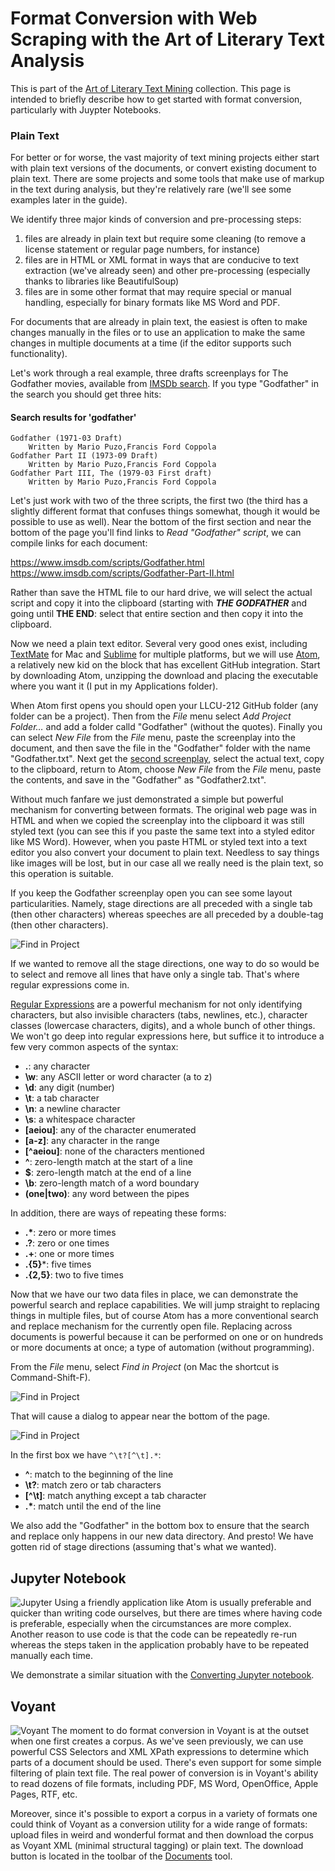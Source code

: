 # Format Conversion with Web Scraping with the Art of Literary Text Analysis

This is part of the [Art of Literary Text Mining](../) collection. This page is intended to briefly describe how to get started with format conversion, particularly with Juypter Notebooks.

### Plain Text

For better or for worse, the vast majority of text mining projects either start with plain text versions of the documents, or convert existing document to plain text. There are some projects and some tools that make use of markup in the text during analysis, but they're relatively rare (we'll see some examples later in the guide).

We identify three major kinds of conversion and pre-processing steps:

1. files are already in plain text but require some cleaning (to remove a license statement or regular page numbers, for instance)
1. files are in HTML or XML format in ways that are conducive to text extraction (we've already seen) and other pre-processing (especially thanks to libraries like BeautifulSoup)
1. files are in some other format that may require special or manual handling, especially for binary formats like MS Word and PDF.

For documents that are already in plain text, the easiest is often to make changes manually in the files or to use an application to make the same changes in multiple documents at a time (if the editor supports such functionality).

Let's work through a real example, three drafts screenplays for The Godfather movies, available from [IMSDb search](https://www.imsdb.com/search.php). If you type "Godfather" in the search you should get three hits:

#### Search results for 'godfather'

	Godfather (1971-03 Draft)
		Written by Mario Puzo,Francis Ford Coppola
	Godfather Part II (1973-09 Draft)
		Written by Mario Puzo,Francis Ford Coppola
	Godfather Part III, The (1979-03 First draft)
		Written by Mario Puzo,Francis Ford Coppola

Let's just work with two of the three scripts, the first two (the third has a slightly different format that confuses things somewhat, though it would be possible to use as well). Near the bottom of the first section and near the bottom of the page you'll find links to _Read "Godfather" script_, we can compile links for each document:

https://www.imsdb.com/scripts/Godfather.html
https://www.imsdb.com/scripts/Godfather-Part-II.html

Rather than save the HTML file to our hard drive, we will select the actual script and copy it into the clipboard (starting with **_THE GODFATHER_** and going until **THE END**: select that entire section and then copy it into the clipboard.

Now we need a plain text editor. Several very good ones exist, including [TextMate](https://macromates.com) for Mac and [Sublime](https://www.sublimetext.com) for multiple platforms, but we will use [Atom](https://atom.io), a relatively new kid on the block that has excellent GitHub integration. Start by downloading Atom, unzipping the download and placing the executable where you want it (I put in my Applications folder).

When Atom first opens you should open your LLCU-212 GitHub folder (any folder can be a project). Then from the _File_ menu select _Add Project Folder…_ and add a folder calld "Godfather" (without the quotes). Finally you can select _New File_ from the _File_ menu, paste the screenplay into the document, and then save the file in the "Godfather" folder with the name "Godfather.txt". Next get the [second screenplay](https://www.imsdb.com/scripts/Godfather-Part-II.html), select the actual text, copy to the clipboard, return to Atom, choose _New File_ from the _File_ menu, paste the contents, and save in the "Godfather" as "Godfather2.txt".

Without much fanfare we just demonstrated a simple but powerful mechanism for converting between formats. The original web page was in HTML and when we copied the screenplay into the clipboard it was still styled text (you can see this if you paste the same text into a styled editor like MS Word). However, when you paste HTML or styled text into a text editor you also convert your document to plain text. Needless to say things like images will be lost, but in our case all we really need is the plain text, so this operation is suitable.

If you keep the Godfather screenplay open you can see some layout particularities. Namely, stage directions are all preceded with a single tab (then other characters) whereas speeches are all preceded by a double-tag (then other characters).

<img src="indents.png" alt="Find in Project" style="max-width: 550px;" />

If we wanted to remove all the stage directions, one way to do so would be to select and remove all lines that have only a single tab. That's where regular expressions come in.

[Regular Expressions](https://en.wikipedia.org/wiki/Regular_expression) are a powerful mechanism for not only identifying characters, but also invisible characters (tabs, newlines, etc.), character classes (lowercase characters, digits), and a whole bunch of other things. We won't go deep into regular expressions here, but suffice it to introduce a few very common aspects of the syntax:

* **.**: any character
* **\w**: any ASCII letter or word character (a to z)
* **\d**: any digit (number)
* **\t**: a tab character
* **\n**: a newline character
* **\s**: a whitespace character
* **[aeiou]**: any of the character enumerated
* **[a-z]**: any character in the range
* **[^aeiou]**: none of the characters mentioned
* **^**: zero-length match at the start of a line
* **$**: zero-length match at the end of a line
* **\b**: zero-length match of a word boundary
* **(one|two)**: any word between the pipes

In addition, there are ways of repeating these forms:

* **.\***: zero or more times
* **.?**: zero or one times
* **.+**: one or more times
* **.{5}***: five times
* **.{2,5}**: two to five times

Now that we have our two data files in place, we can demonstrate the powerful search and replace capabilities. We will jump straight to replacing things in multiple files, but of course Atom has a more conventional search and replace mechanism for the currently open file. Replacing across documents is powerful because it can be performed on one or on hundreds or more documents at once; a type of automation (without programming).

From the _File_ menu, select _Find in Project_ (on Mac the shortcut is Command-Shift-F).

<img src="find-in-project.png" alt="Find in Project" style="max-width: 550px;" />

That will cause a dialog to appear near the bottom of the page.

<img src="replace.png" alt="Find in Project" style="max-width: 475px;" />

In the first box we have `^\t?[^\t].*`:

* **^**: match to the beginning of the line
* **\t?**: match zero or tab characters
* **[^\t]**: match anything except a tab character
* **.\***: match until the end of the line

We also add the "Godfather" in the bottom box to ensure that the search and replace only happens in our new data directory. And presto! We have gotten rid of stage directions (assuming that's what we wanted).

## Jupyter Notebook

![Jupyter](../images/jupyter48.png) Using a friendly application like Atom is usually preferable and quicker than writing code ourselves, but there are times where having code is preferable, especially when the circumstances are more complex. Another reason to use code is that the code can be repeatedly re-run whereas the steps taken in the application probably have to be repeated manually each time.

We demonstrate a similar situation with the [Converting Jupyter notebook](https://nbviewer.jupyter.org/github/sgsinclair/alta/blob/master/ipynb/Converting.ipynb).

## Voyant

![Voyant](../images/voyant48.png) The moment to do format conversion in Voyant is at the outset when one first creates a corpus. As we've seen previously, we can use powerful CSS Selectors and XML XPath expressions to determine which parts of a document should be used. There's even support for some simple filtering of plain text file. The real power of conversion is in Voyant's ability to read dozens of file formats, including PDF, MS Word, OpenOffice, Apple Pages, RTF, etc.

Moreover, since it's possible to export a corpus in a variety of formats one could think of Voyant as a conversion utility for a wide range of formats: upload files in weird and wonderful format and then download the corpus as Voyant XML (minimal structural tagging) or plain text. The download button is located in the toolbar of the [Documents](https://voyant-tools.org/docs/#!/guide/documents) tool. 
